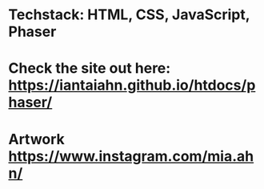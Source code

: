 # Techstack: HTML, CSS, JavaScript, Phaser

# Check the site out here: https://iantaiahn.github.io/htdocs/phaser/

# Artwork https://www.instagram.com/mia.ahn/
